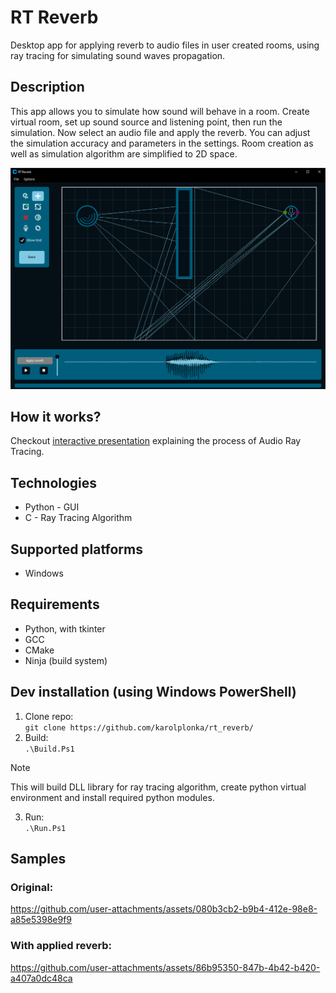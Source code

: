 # RT Reverb
Desktop app for applying reverb to audio files in user created rooms, using ray tracing for simulating sound waves propagation. 

## Description
This app allows you to simulate how sound will behave in a room. Create virtual room, set up sound source and listening point, then run the simulation. Now select an audio file and apply the reverb. You can adjust the simulation accuracy and parameters in the settings. Room creation as well as simulation algorithm are simplified to 2D space.

![Simple scene example](images/gui_simple.png)

## How it works?
Checkout [interactive presentation](https://karolplonka.github.io/rt_reverb/) explaining the process of Audio Ray Tracing.


## Technologies
- Python - GUI
- C - Ray Tracing Algorithm

## Supported platforms
- Windows

## Requirements
- Python, with tkinter
- GCC
- CMake
- Ninja (build system)

## Dev installation (using Windows PowerShell)
1. Clone repo: </br>
`git clone https://github.com/karolplonka/rt_reverb/`
2. Build: </br>
`.\Build.Ps1`
> [!NOTE]  
> This will build DLL library for ray tracing algorithm, create python virtual environment and install required python modules.
3. Run: </br>
`.\Run.Ps1`


## Samples
### Original:
https://github.com/user-attachments/assets/080b3cb2-b9b4-412e-98e8-a85e5398e9f9

### With applied reverb:
https://github.com/user-attachments/assets/86b95350-847b-4b42-b420-a407a0dc48ca
